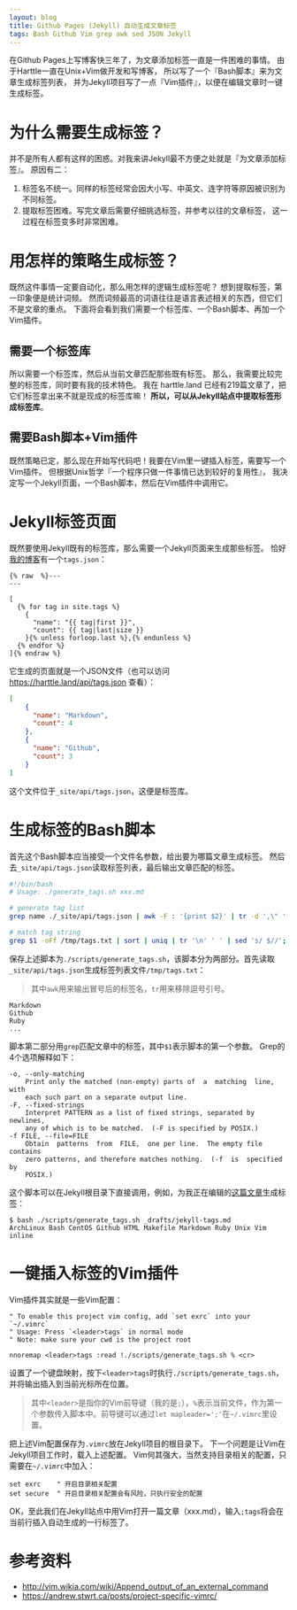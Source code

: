```yaml
---
layout: blog
title: Github Pages (Jekyll) 自动生成文章标签
tags: Bash Github Vim grep awk sed JSON Jekyll
---
```


在Github Pages上写博客快三年了，为文章添加标签一直是一件困难的事情。
由于Harttle一直在Unix+Vim做开发和写博客，
所以写了一个『Bash脚本』来为文章生成标签列表，
并为Jekyll项目写了一点『Vim插件』，以便在编辑文章时一键生成标签。

# 为什么需要生成标签？

并不是所有人都有这样的困惑。对我来讲Jekyll最不方便之处就是『为文章添加标签』。
原因有二：

1. 标签名不统一。同样的标签经常会因大小写、中英文、连字符等原因被识别为不同标签。
2. 提取标签困难。写完文章后需要仔细挑选标签，并参考以往的文章标签，
这一过程在标签变多时非常困难。

# 用怎样的策略生成标签？

既然这件事情一定要自动化，那么用怎样的逻辑生成标签呢？
想到提取标签，第一印象便是统计词频。
然而词频最高的词语往往是语言表述相关的东西，但它们不是文章的重点。
下面将会看到我们需要一个标签库、一个Bash脚本、再加一个Vim插件。

<!--more-->

## 需要一个标签库

所以需要一个标签库，然后从当前文章匹配那些既有标签。
那么，我需要比较完整的标签库，同时要有我的技术特色。
我在 harttle.land 已经有219篇文章了，把它们标签拿出来不就是现成的标签库嘛！
**所以，可以从Jekyll站点中提取标签形成标签库**。

## 需要Bash脚本+Vim插件

既然策略已定，那么现在开始写代码吧！我要在Vim里一键插入标签，需要写一个Vim插件。
但根据Unix哲学『一个程序只做一件事情已达到较好的复用性』，
我决定写一个Jekyll页面，一个Bash脚本，然后在Vim插件中调用它。

# Jekyll标签页面

既然要使用Jekyll既有的标签库，那么需要一个Jekyll页面来生成那些标签。
恰好[我的博客][harttle.land]有一个`tags.json`：

```liquid
{% raw  %}---
---

[
  {% for tag in site.tags %}
    {
      "name": "{{ tag|first }}",
      "count": {{ tag|last|size }}
    }{% unless forloop.last %},{% endunless %}
  {% endfor %}
]{% endraw %}
```

它生成的页面就是一个JSON文件（也可以访问 <https://harttle.land/api/tags.json> 查看）：

```json
[
    {
      "name": "Markdown",
      "count": 4
    },
    {
      "name": "Github",
      "count": 3
    }
]
```

这个文件位于`_site/api/tags.json`，这便是标签库。

# 生成标签的Bash脚本

首先这个Bash脚本应当接受一个文件名参数，给出要为哪篇文章生成标签。
然后去`_site/api/tags.json`读取标签列表，最后输出文章匹配的标签。

```bash
#!/bin/bash
# Usage: ./generate_tags.sh xxx.md

# generate tag list 
grep name ./_site/api/tags.json | awk -F : '{print $2}' | tr -d ',\" '  > /tmp/tags.txt

# match tag string
grep $1 -oFf /tmp/tags.txt | sort | uniq | tr '\n' ' ' | sed 's/ $//'; echo ''
```

保存上述脚本为`./scripts/generate_tags.sh`，该脚本分为两部分。首先读取`_site/api/tags.json`生成标签列表文件`/tmp/tags.txt`：

> 其中`awk`用来输出冒号后的标签名，`tr`用来移除逗号引号。

```
Markdown
Github
Ruby
...
```

脚本第二部分用`grep`匹配文章中的标签，其中`$1`表示脚本的第一个参数。
Grep的4个选项解释如下：

```
-o, --only-matching
    Print only the matched (non-empty) parts of  a  matching  line,  with
    each such part on a separate output line.
-F, --fixed-strings
    Interpret PATTERN as a list of fixed strings, separated by  newlines,
    any of which is to be matched.  (-F is specified by POSIX.)
-f FILE, --file=FILE
    Obtain  patterns  from  FILE,  one per line.  The empty file contains
    zero patterns, and therefore matches nothing.  (-f  is  specified  by
    POSIX.)
```

这个脚本可以在Jekyll根目录下直接调用，例如，为我正在编辑的[这篇文章](#)生成标签：

```
$ bash ./scripts/generate_tags.sh _drafts/jekyll-tags.md
ArchLinux Bash CentOS Github HTML Makefile Markdown Ruby Unix Vim inline
```

# 一键插入标签的Vim插件

Vim插件其实就是一些Vim配置：

```vim
" To enable this project vim config, add `set exrc` into your `~/.vimrc`
" Usage: Press `<leader>tags` in normal mode
" Note: make sure your cwd is the project root

nnoremap <leader>tags :read !./scripts/generate_tags.sh % <cr>
```

设置了一个键盘映射，按下`<leader>tags`时执行`./scripts/generate_tags.sh`，
并将输出插入到当前光标所在位置。

> 其中`<leader>`是指你的Vim前导键（我的是`;`），`%`表示当前文件，作为第一个参数传入脚本中。前导键可以通过`let mapleader=';'`在`~/.vimrc`里设置。

把上述Vim配置保存为`.vimrc`放在Jekyll项目的根目录下。
下一个问题是让Vim在Jekyll项目工作时，载入上述配置。
Vim何其强大，当然支持目录相关的配置，只需要在`~/.vimrc`中加入：

```vim
set exrc    " 开启目录相关配置
set secure  " 开启目录相关配置会有风险，只执行安全的配置
```

OK，至此我们在Jekyll站点中用Vim打开一篇文章（xxx.md），输入`;tags`将会在当前行插入自动生成的一行标签了。

# 参考资料

* <http://vim.wikia.com/wiki/Append_output_of_an_external_command>
* <https://andrew.stwrt.ca/posts/project-specific-vimrc/>

[harttle.land]: https://harttle.land
